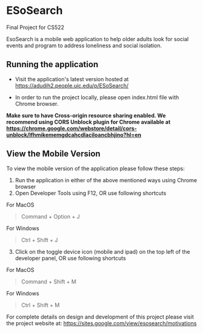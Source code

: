 # ESoSearch
Final Project for CS522

EsoSearch is a mobile web application to help older adults look for social events and program to address loneliness and social isolation.

## Running the application

* Visit the application's latest version hosted at https://adudih2.people.uic.edu/p/ESoSearch/

* In order to run the project locally, please open index.html file with Chrome browser. 

__Make sure to have Cross-origin resource sharing enabled. We recommend using CORS Unblock plugin for Chrome available at https://chrome.google.com/webstore/detail/cors-unblock/lfhmikememgdcahcdlaciloancbhjino?hl=en__

## View the Mobile Version

To view the mobile version of the application please follow these steps:

1. Run the application in either of the above mentioned ways using Chrome browser 
2. Open Developer Tools using F12, OR use following shortcuts

For MacOS
> Command + Option + J

For Windows
> Ctrl + Shift + J

3. Click on the toggle device icon (mobile and ipad) on the top left of the developer panel, OR use following shortcuts

For MacOS
> Command + Shift + M

For Windows
> Ctrl + Shift + M

For complete details on design and development of this project please visit the project website at: https://sites.google.com/view/esosearch/motivations
